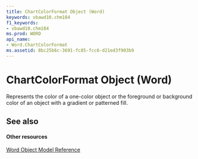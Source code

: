 ```yaml
---
title: ChartColorFormat Object (Word)
keywords: vbawd10.chm184
f1_keywords:
- vbawd10.chm184
ms.prod: WORD
api_name:
- Word.ChartColorFormat
ms.assetid: 8bc25b6c-3691-fc85-fcc6-d21ed3f903b9
---
```



# ChartColorFormat Object (Word)

Represents the color of a one-color object or the foreground or background color of an object with a gradient or patterned fill.


## See also


#### Other resources


[Word Object Model Reference](http://msdn.microsoft.com/library/object-model-word-vba-reference%28Office.15%29.aspx)


